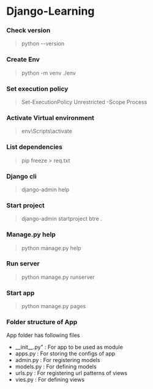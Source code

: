 # Django-Learning

### Check version
> python --version

### Create Env
> python -m venv ./env

### Set execution policy
> Set-ExecutionPolicy Unrestricted -Scope Process

### Activate Virtual environment
> env\Scripts\activate

### List dependencies 
> pip freeze > req.txt

### Django cli
> django-admin help

### Start project
> django-admin startproject btre .

### Manage.py help
> python manage.py help

### Run server
> python manage.py runserver

### Start app
> python manage.py pages

### Folder structure of App
App folder has following files
* \_\_init\_\_.py" : For app to be used as module
* apps.py : For storing the configs of app
* admin.py : For registering models
* models.py : For defining models
* urls.py : For registering url patterns of views
* vies.py : For defining views
